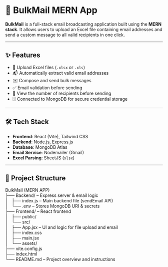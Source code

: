# 📧 BulkMail MERN App

**BulkMail** is a full-stack email broadcasting application built using the **MERN stack**. It allows users to upload an Excel file containing email addresses and send a custom message to all valid recipients in one click.

---

## ✨ Features

- 📂 Upload Excel files (`.xlsx` or `.xls`)
- 📬 Automatically extract valid email addresses
- ✉️ Compose and send bulk messages
- ✅ Email validation before sending
- 🔢 View the number of recipients before sending
- 🗄️ Connected to MongoDB for secure credential storage

---

## 🛠️ Tech Stack

- **Frontend**: React (Vite), Tailwind CSS  
- **Backend**: Node.js, Express.js  
- **Database**: MongoDB Atlas  
- **Email Service**: Nodemailer (Gmail)  
- **Excel Parsing**: SheetJS (`xlsx`)  

---

## 📁 Project Structure

BulkMail (MERN APP)  
├── Backend/ – Express server & email logic  
│   ├── index.js – Main backend file (sendEmail API)  
│   └── .env – Stores MongoDB URI & secrets  
├── Frontend/ – React frontend  
│   ├── public/  
│   └── src/  
│       ├── App.jsx – UI and logic for file upload and email  
│       ├── index.css  
│       ├── main.jsx  
│       └── assets/  
├── vite.config.js  
├── index.html  
└── README.md – Project overview and instructions



